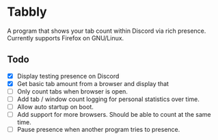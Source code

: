 # Tabbly
A program that shows your tab count within Discord via rich presence. Currently supports Firefox on GNU/Linux.

## Todo
- [x] Display testing presence on Discord
- [x] Get basic tab amount from a browser and display that
- [ ] Only count tabs when browser is open.
- [ ] Add tab / window count logging for personal statistics over time.
- [ ] Allow auto startup on boot.
- [ ] Add support for more browsers. Should be able to count at the same time.
- [ ] Pause presence when another program tries to presence.
